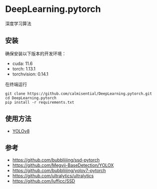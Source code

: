 # DeepLearning.pytorch
深度学习算法


## 安装
确保安装以下版本的开发环境：
- cuda: 11.6
- torch: 1.13.1
- torchvision: 0.14.1

在终端运行
```commandline
git clone https://github.com/calmisential/DeepLearning.pytorch.git
cd DeepLearning.pytorch
pip install -r requirements.txt
```


## 使用方法
- [YOLOv8](https://github.com/calmisential/Detection.pytorch/blob/main/docs/yolov8.md)

## 参考
- https://github.com/bubbliiiing/ssd-pytorch
- https://github.com/Megvii-BaseDetection/YOLOX
- https://github.com/bubbliiiing/yolov7-pytorch
- https://github.com/ultralytics/ultralytics
- https://github.com/lufficc/SSD
